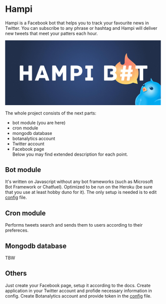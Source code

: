 # Hampi
Hampi is a Facebook bot that helps you to track your favourite news in Twitter. You can subscribe to any phrase or hashtag and Hampi will deliver new tweets that meet your patters each hour.

![Cover](https://github.com/alexzaitsev/hampi/blob/master/fb_cover.jpg)

The whole project consists of the next parts:
* bot module (you are here)
* cron module
* mongodb database
* botanalytics account
* Twitter account
* Facebook page  
Below you may find extended description for each point.

## Bot module 
It's written on Javascript without any bot frameworks (such as Microsoft Bot Framework or Chatfuel). Optimized to be run on the Heroku (be sure that you use at least hobby duno for it). The only setup is needed is to edit [config](https://github.com/alexzaitsev/hampi/blob/master/routes/config.json) file.

## Cron module
Performs tweets search and sends them to users according to their prefereces.

## Mongodb database
TBW

## Others
Just create your Facebook page, setup it according to the docs. Create application in your Twitter account and profide necessary information in config. Create Botanalytics account and provide token in the [config](https://github.com/alexzaitsev/hampi/blob/master/routes/config.json) file.
